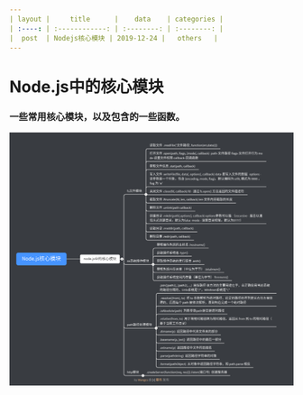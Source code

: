 ```yaml
---
| layout |     title      |    data    | categories |
| :----: | :------------: | :--------: | :--------: |
|  post  | Nodejs核心模块 | 2019-12-24 |   others   |
---
```




# Node.js中的核心模块
### 一些常用核心模块，以及包含的一些函数。

![核心模块](/assets/Node.js核心模块.png)
